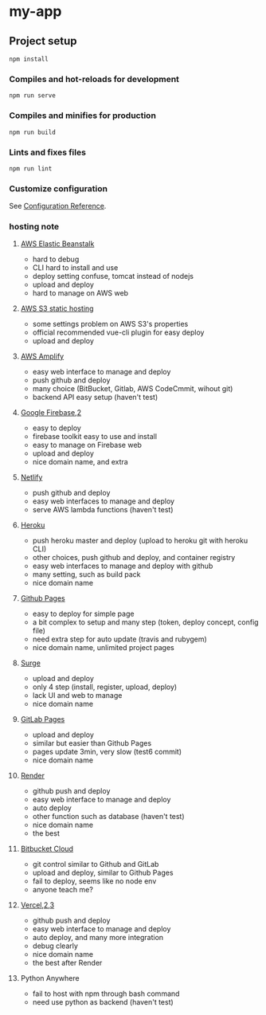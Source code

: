 # my-app

## Project setup
```
npm install
```

### Compiles and hot-reloads for development
```
npm run serve
```

### Compiles and minifies for production
```
npm run build
```

### Lints and fixes files
```
npm run lint
```

### Customize configuration
See [Configuration Reference](https://cli.vuejs.org/config/).


### hosting note
1. [AWS Elastic Beanstalk](http://env-portfolio.eba-hqy7qmxw.ap-southeast-1.elasticbeanstalk.com/)
    - hard to debug
    - CLI hard to install and use
    - deploy setting confuse, tomcat instead of nodejs
    - upload and deploy
    - hard to manage on AWS web

2. [AWS S3 static hosting](https://vuecliplugins3bucket.s3-ap-southeast-1.amazonaws.com/index.html)
    - some settings problem on AWS S3's properties
    - official recommended vue-cli plugin for easy deploy
    - upload and deploy

3. [AWS Amplify](https://master.d3cd60ujwjqht7.amplifyapp.com/)
    - easy web interface to manage and deploy
    - push github and deploy
    - many choice (BitBucket, Gitlab, AWS CodeCmmit, wihout git)
    - backend API easy setup (haven't test)

4. [Google Firebase](https://portfolio-nang.web.app/),[2](https://portfolio-nang.firebaseapp.com/)
    - easy to deploy
    - firebase toolkit easy to use and install
    - easy to manage on Firebase web
    - upload and deploy
    - nice domain name, and extra

5. [Netlify](https://relaxed-kilby-aac746.netlify.app/)
    - push github and deploy
    - easy web interfaces to manage and deploy
    - serve AWS lambda functions (haven't test)

6. [Heroku](https://portfolio-nang.herokuapp.com/)
    - push heroku master and deploy (upload to heroku git with heroku CLI)
    - other choices, push github and deploy, and container registry
    - easy web interfaces to manage and deploy with github
    - many setting, such as build pack
    - nice domain name

7. [Github Pages](https://devilfuckangel.github.io/Portfolio/)
    - easy to deploy for simple page
    - a bit complex to setup and many step (token, deploy concept, config file)
    - need extra step for auto update (travis and rubygem)
    - nice domain name, unlimited project pages

8. [Surge](https://devilfuckangel.surge.sh/)
    - upload and deploy
    - only 4 step (install, register, upload, deploy)
    - lack UI and web to manage
    - nice domain name

9. [GitLab Pages](https://devilfuckangel.gitlab.io/Portfolio/)
    - upload and deploy
    - similar but easier than Github Pages
    - pages update 3min, very slow (test6 commit)
    - nice domain name

10. [Render](https://devilfuckangel.onrender.com/)
    - github push and deploy
    - easy web interface to manage and deploy
    - auto deploy
    - other function such as database (haven't test)
    - nice domain name
    - the best

11. [Bitbucket Cloud](https://devilfuckangel.onrender.com/)
    - git control similar to Github and GitLab
    - upload and deploy, similar to Github Pages
    - fail to deploy, seems like no node env
    - anyone teach me?

12. [Vercel](https://portfolio-git-master.devilfuckangel.vercel.app/),[2](https://portfolio.devilfuckangel.vercel.app/),[3](https://portfolio-rosy-chi.vercel.app/)
    - github push and deploy
    - easy web interface to manage and deploy
    - auto deploy, and many more integration
    - debug clearly
    - nice domain name
    - the best after Render

12. Python Anywhere
    - fail to host with npm through bash command
    - need use python as backend (haven't test)